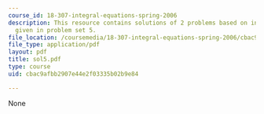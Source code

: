 ```yaml
---
course_id: 18-307-integral-equations-spring-2006
description: This resource contains solutions of 2 problems based on integral equations
  given in problem set 5.
file_location: /coursemedia/18-307-integral-equations-spring-2006/cbac9afbb2907e44e2f03335b02b9e84_sol5.pdf
file_type: application/pdf
layout: pdf
title: sol5.pdf
type: course
uid: cbac9afbb2907e44e2f03335b02b9e84

---
```

None